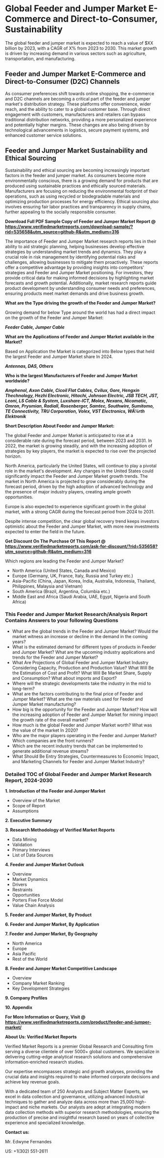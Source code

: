<h1>Global Feeder and Jumper Market E-Commerce and Direct-to-Consumer, Sustainability</h1><p class=""><p>The global feeder and jumper market is expected to reach a value of $XX billion by 2023, with a CAGR of X% from 2023 to 2030. This market growth is driven by increasing demand in various sectors such as agriculture, transportation, and manufacturing.</p><h2>Feeder and Jumper Market E-Commerce and Direct-to-Consumer (D2C) Channels</h2><p>As consumer preferences shift towards online shopping, the e-commerce and D2C channels are becoming a critical part of the feeder and jumper market's distribution strategy. These platforms offer convenience, wider reach, and the ability to cater to a global customer base. Through direct engagement with customers, manufacturers and retailers can bypass traditional distribution networks, providing a more personalized experience and potentially higher margins. These changes are also being driven by technological advancements in logistics, secure payment systems, and enhanced customer service solutions.</p><h2>Feeder and Jumper Market Sustainability and Ethical Sourcing</h2><p>Sustainability and ethical sourcing are becoming increasingly important factors in the feeder and jumper market. As consumers become more environmentally conscious, there is a growing demand for products that are produced using sustainable practices and ethically sourced materials. Manufacturers are focusing on reducing the environmental footprint of their operations, such as using recycled or biodegradable materials and optimizing production processes for energy efficiency. Ethical sourcing also involves ensuring fair labor practices and transparency in supply chains, further appealing to the socially responsible consumer.</p></p><p class=""><strong>Download Full PDF Sample Copy of Feeder and Jumper Market Report @ <a href="https://www.verifiedmarketreports.com/download-sample/?rid=535658&utm_source=github-R&utm_medium=316" target="_blank">https://www.verifiedmarketreports.com/download-sample/?rid=535658&utm_source=github-R&utm_medium=316</a></strong></p><p>The importance of&nbsp;Feeder and Jumper Market research reports lies in their ability to aid strategic planning, helping businesses develop effective strategies by understanding market trends and dynamics. They play a crucial role in risk management by identifying potential risks and challenges, allowing businesses to mitigate them proactively. These reports offer a competitive advantage by providing insights into competitors' strategies and Feeder and Jumper Market positioning. For investors, they provide critical data for making informed decisions by highlighting market forecasts and growth potential. Additionally, market research reports guide product development by understanding consumer needs and preferences, ensuring products meet market demands and drive business growth.</p><p><strong>What are the&nbsp;Type driving the growth of the Feeder and Jumper Market?</strong></p><p id="" class="">Growing demand for below Type around the world has had a direct impact on the growth of the Feeder and Jumper Market:</p><p class=""><em><strong>Feeder Cable, Jumper Cable</strong></em></p><p class=""><strong>What are the&nbsp;Applications&nbsp;of Feeder and Jumper Market available in the Market?</strong></p><p id="" class="">Based on Application the Market is categorized into Below types that held the largest Feeder and Jumper Market share In 2024.</p><p class=""><em><strong>Antennas, DAS, Others</strong></em></p><p class=""><strong>Who is the largest Manufacturers of Feeder and Jumper Market worldwide?</strong></p><p><em><strong>Amphenol, Axon Cable, Cicoil Flat Cables, Cvilux, Gore, Hengxin Thechnology, Hezhi Electronic, Hitachi, Johnson Electric, JSB TECH, JST, Leoni, LS Cable & System, Luxshare-ICT, Molex, Nexans, Nicomatic, Omron, Prysmian, Radiall, Rosenberger, Samtec, Southwire, Sumitomo, TE Connectivity, TRU Corporation, Volex, VST Electronics, WÃ¼rth Elektronik</strong></em></p><p id="" class=""><strong>Short Description About Feeder and Jumper Market:</strong></p><p>The global Feeder and Jumper Market is anticipated to rise at a considerable rate during the forecast period, between 2023 and 2031. In 2022, the market is growing steadily, and with the increasing adoption of strategies by key players, the market is expected to rise over the projected horizon.</p><p>North America, particularly the United States, will continue to play a pivotal role in the market's development. Any changes in the United States could significantly impact the Feeder and Jumper Market growth trends. The market in North America is projected to grow considerably during the forecast period, driven by the high adoption of advanced technology and the presence of major industry players, creating ample growth opportunities.</p><p>Europe is also expected to experience significant growth in the global market, with a strong CAGR during the forecast period from 2024 to 2031.</p><p>Despite intense competition, the clear global recovery trend keeps investors optimistic about the Feeder and Jumper Market, with more new investments expected to enter the field in the future.</p><p id="" class=""><strong>Get Discount On The Purchase Of This Report @ <a href="https://www.verifiedmarketreports.com/ask-for-discount/?rid=535658?utm_source=github-R&utm_medium=316" target="_blank">https://www.verifiedmarketreports.com/ask-for-discount/?rid=535658?utm_source=github-R&utm_medium=316</a></strong></p><p class="">Which regions are leading the Feeder and Jumper Market?</p><ul><li>North America (United States, Canada and Mexico)</li><li>Europe (Germany, UK, France, Italy, Russia and Turkey etc.)</li><li>Asia-Pacific (China, Japan, Korea, India, Australia, Indonesia, Thailand, Philippines, Malaysia and Vietnam)</li><li>South America (Brazil, Argentina, Columbia etc.)</li><li>Middle East and Africa (Saudi Arabia, UAE, Egypt, Nigeria and South Africa)</li></ul><h3 id="" class="">This Feeder and Jumper Market Research/Analysis Report Contains Answers to your following Questions</h3><ul><li>What are the global trends in the Feeder and Jumper Market? Would the market witness an increase or decline in the demand in the coming years?</li><li>What is the estimated demand for different types of products in Feeder and Jumper Market? What are the upcoming industry applications and trends for the Feeder and Jumper Market?</li><li>What Are Projections of Global Feeder and Jumper Market Industry Considering Capacity, Production and Production Value? What Will Be the Estimation of Cost and Profit? What Will Be Market Share, Supply and Consumption? What about imports and Export?</li><li>Where will the strategic developments take the industry in the mid to long-term?</li><li>What are the factors contributing to the final price of Feeder and Jumper Market? What are the raw materials used for Feeder and Jumper Market manufacturing?</li><li>How big is the opportunity for the Feeder and Jumper Market? How will the increasing adoption of Feeder and Jumper Market for mining impact the growth rate of the overall market?</li><li>How much is the global Feeder and Jumper Market worth? What was the value of the market In 2020?</li><li>Who are the major players operating in the Feeder and Jumper Market? Which companies are the front runners?</li><li>Which are the recent industry trends that can be implemented to generate additional revenue streams?</li><li>What Should Be Entry Strategies, Countermeasures to Economic Impact, and Marketing Channels for Feeder and Jumper Market Industry?</li></ul><h3 id="" class="">Detailed TOC of Global Feeder and Jumper Market Research Report, 2024-2030</h3><p id="" class=""><strong>1. Introduction of the Feeder and Jumper Market</strong></p><ul><li>Overview of the Market</li><li>Scope of Report</li><li>Assumptions</li></ul><p id="" class=""><strong>2. Executive Summary</strong></p><p id="" class=""><strong>3. Research Methodology of Verified Market Reports</strong></p><ul><li>Data Mining</li><li>Validation</li><li>Primary Interviews</li><li>List of Data Sources</li></ul><p id="" class=""><strong>4. Feeder and Jumper Market Outlook</strong></p><ul><li>Overview</li><li>Market Dynamics</li><li>Drivers</li><li>Restraints</li><li>Opportunities</li><li>Porters Five Force Model</li><li>Value Chain Analysis</li></ul><p id="" class=""><strong>5. Feeder and Jumper Market, By Product</strong></p><p id="" class=""><strong>6. Feeder and Jumper Market, By Application</strong></p><p id="" class=""><strong>7. Feeder and Jumper Market, By Geography</strong></p><ul><li>North America</li><li>Europe</li><li>Asia Pacific</li><li>Rest of the World</li></ul><p id="" class=""><strong>8. Feeder and Jumper Market Competitive Landscape</strong></p><ul><li>Overview</li><li>Company Market Ranking</li><li>Key Development Strategies</li></ul><p id="" class=""><strong>9. Company Profiles</strong></p><p id="" class=""><strong>10. Appendix</strong></p><p id="" class=""><strong>For More Information or Query, Visit @ <a href="https://www.verifiedmarketreports.com/product/feeder-and-jumper-market/" target="_blank">https://www.verifiedmarketreports.com/product/feeder-and-jumper-market/</a></strong></p><p id="" class=""><strong>About Us: Verified Market Reports</strong></p><p id="" class="">Verified Market Reports is a premier Global Research and Consulting firm serving a diverse clientele of over 5000+ global customers. We specialize in delivering cutting-edge analytical research solutions and comprehensive information-enriched research studies.</p><p id="" class="">Our expertise encompasses strategic and growth analyses, providing the crucial data and insights required to make informed corporate decisions and achieve key revenue goals.</p><p id="" class="">With a dedicated team of 250 Analysts and Subject Matter Experts, we excel in data collection and governance, utilizing advanced industrial techniques to gather and analyze data across more than 25,000 high-impact and niche markets. Our analysts are adept at integrating modern data collection methods with superior research methodologies, ensuring the production of precise and insightful research based on years of collective experience and specialized knowledge.</p><p id="" class=""><strong>Contact us:</strong></p><p id="" class="">Mr. Edwyne Fernandes</p><p id="" class="">US: +1(302) 551-2611</p>